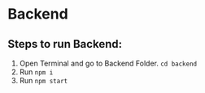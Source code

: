# Backend

## Steps to run Backend:
1. Open Terminal and go to Backend Folder. `cd backend`
2. Run `npm i`
3. Run `npm start`
